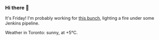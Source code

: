 ### Hi there :wave:

It's Friday! I'm probably working for [this bunch](https://github.com/kohofinancial), lighting a fire under some Jenkins pipeline.

Weather in Toronto: sunny, at +5°C.
